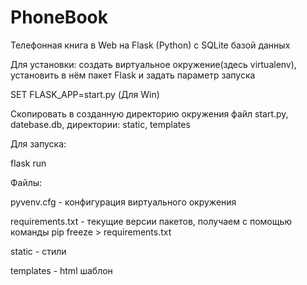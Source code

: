 # PhoneBook
Телефонная книга в Web на Flask (Python) с SQLite базой данных

Для установки: создать виртуальное окружение(здесь virtualenv), установить в нём пакет Flask и задать параметр запуска 

SET FLASK_APP=start.py (Для Win)

Скопировать в созданную директорию окружения файл start.py, datebase.db, директории: static, templates

Для запуска:

flask run

Файлы:

pyvenv.cfg - конфигурация виртуального окружения

requirements.txt - текущие версии пакетов, получаем с помощью команды pip freeze > requirements.txt

static - стили

templates - html шаблон 

